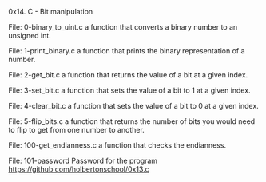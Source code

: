 0x14. C - Bit manipulation

File: 0-binary_to_uint.c
a function that converts a binary number to an unsigned int.

File: 1-print_binary.c
a function that prints the binary representation of a number.

File: 2-get_bit.c
a function that returns the value of a bit at a given index.

File: 3-set_bit.c
a function that sets the value of a bit to 1 at a given index.

File: 4-clear_bit.c
a function that sets the value of a bit to 0 at a given index.

File: 5-flip_bits.c
a function that returns the number of bits you would need to flip to get from one number to another.

File: 100-get_endianness.c
a function that checks the endianness.

File: 101-password
Password for the program https://github.com/holbertonschool/0x13.c
